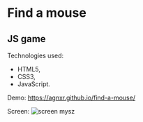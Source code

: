 # Find a mouse

## JS game

Technologies used:

* HTML5,
* CSS3,
* JavaScript.

Demo:
https://agnxr.github.io/find-a-mouse/

Screen:
![screen mysz](https://user-images.githubusercontent.com/32043294/36188498-ab662f7c-114c-11e8-921d-a29dc1358a47.png)
